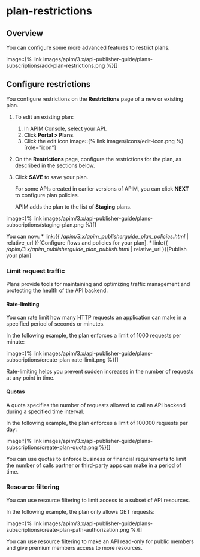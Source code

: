 # plan-restrictions

## Overview

You can configure some more advanced features to restrict plans.

image::\{% link images/apim/3.x/api-publisher-guide/plans-subscriptions/add-plan-restrictions.png %\}\[]

## Configure restrictions

You configure restrictions on the **Restrictions** page of a new or existing plan.

1. To edit an existing plan:
   1. In APIM Console, select your API.
   2. Click **Portal > Plans**.
   3. Click the edit icon image::\{% link images/icons/edit-icon.png %\}\[role="icon"]
2. On the **Restrictions** page, configure the restrictions for the plan, as described in the sections below.
3.  Click **SAVE** to save your plan.

    For some APIs created in earlier versions of APIM, you can click **NEXT** to configure plan policies.

    APIM adds the plan to the list of **Staging** plans.

image::\{% link images/apim/3.x/api-publisher-guide/plans-subscriptions/staging-plan.png %\}\[]

You can now: \* link:\{{ _/apim/3.x/apim\_publisherguide\_plan\_policies.html_ | relative\_url \}}\[Configure flows and policies for your plan]. \* link:\{{ _/apim/3.x/apim\_publisherguide\_plan\_publish.html_ | relative\_url \}}\[Publish your plan]

### Limit request traffic

Plans provide tools for maintaining and optimizing traffic management and protecting the health of the API backend.

#### Rate-limiting

You can rate limit how many HTTP requests an application can make in a specified period of seconds or minutes.

In the following example, the plan enforces a limit of 1000 requests per minute:

image::\{% link images/apim/3.x/api-publisher-guide/plans-subscriptions/create-plan-rate-limit.png %\}\[]

Rate-limiting helps you prevent sudden increases in the number of requests at any point in time.

#### Quotas

A quota specifies the number of requests allowed to call an API backend during a specified time interval.

In the following example, the plan enforces a limit of 100000 requests per day:

image::\{% link images/apim/3.x/api-publisher-guide/plans-subscriptions/create-plan-quota.png %\}\[]

You can use quotas to enforce business or financial requirements to limit the number of calls partner or third-party apps can make in a period of time.

### Resource filtering

You can use resource filtering to limit access to a subset of API resources.

In the following example, the plan only allows GET requests:

image::\{% link images/apim/3.x/api-publisher-guide/plans-subscriptions/create-plan-path-authorization.png %\}\[]

You can use resource filtering to make an API read-only for public members and give premium members access to more resources.
